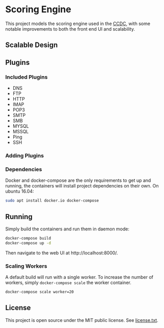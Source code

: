 # Scoring Engine

This project models the scoring engine used in the
[CCDC](http://www.nationalccdc.org/), with some notable improvements to both
the front end UI and scalability.

## Scalable Design

## Plugins

### Included Plugins

- DNS
- FTP
- HTTP
- IMAP
- POP3
- SMTP
- SMB
- MYSQL
- MSSQL
- Ping
- SSH

### Adding Plugins

### Dependencies

Docker and docker-compose are the only requirements to get up and running, the
containers will install project dependencies on their own. On ubuntu 16.04:

```bash
sudo apt install docker.io docker-compose
```

## Running

Simply build the containers and run them in daemon mode:

```bash
docker-compose build
docker-compose up -d
```

Then navigate to the web UI at http://localhost:8000/.

### Scaling Workers

A default build will run with a single worker. To increase the number of
workers, simply `docker-compose scale` the worker container.

```bash
docker-compose scale worker=20
```

## License

This project is open source under the MIT public license. See [license.txt](license.txt).
